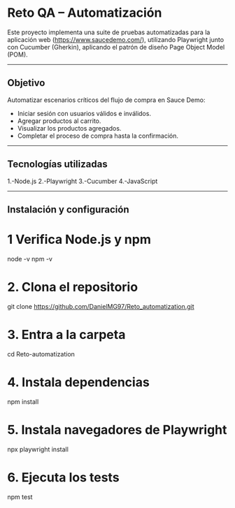 #  Reto QA – Automatización 

Este proyecto implementa una suite de pruebas automatizadas para la aplicación web (https://www.saucedemo.com/), utilizando Playwright junto con Cucumber (Gherkin), aplicando el patrón de diseño Page Object Model (POM).

---

##  Objetivo

Automatizar escenarios críticos del flujo de compra en Sauce Demo:

- Iniciar sesión con usuarios válidos e inválidos.  
- Agregar productos al carrito.  
- Visualizar los productos agregados.  
- Completar el proceso de compra hasta la confirmación.

---

##  Tecnologías utilizadas
1.-Node.js
2.-Playwright
3.-Cucumber
4.-JavaScript

---

##  Instalación y configuración

# 1 Verifica Node.js y npm
node -v
npm -v

# 2. Clona el repositorio
git clone https://github.com/DanielMG97/Reto_automatization.git

# 3. Entra a la carpeta
cd Reto-automatization

# 4. Instala dependencias
npm install

# 5. Instala navegadores de Playwright
npx playwright install

# 6. Ejecuta los tests
npm test